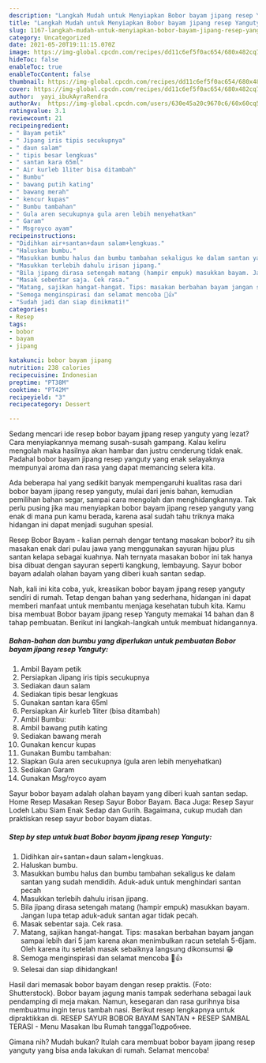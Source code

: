 ```yaml
---
description: "Langkah Mudah untuk Menyiapkan Bobor bayam jipang resep Yanguty, Bisa Manjain Lidah"
title: "Langkah Mudah untuk Menyiapkan Bobor bayam jipang resep Yanguty, Bisa Manjain Lidah"
slug: 1167-langkah-mudah-untuk-menyiapkan-bobor-bayam-jipang-resep-yanguty-bisa-manjain-lidah
category: Uncategorized
date: 2021-05-20T19:11:15.070Z
image: https://img-global.cpcdn.com/recipes/dd11c6ef5f0ac654/680x482cq70/bobor-bayam-jipang-resep-yanguty-foto-resep-utama.jpg
hideToc: false
enableToc: true
enableTocContent: false
thumbnail: https://img-global.cpcdn.com/recipes/dd11c6ef5f0ac654/680x482cq70/bobor-bayam-jipang-resep-yanguty-foto-resep-utama.jpg
cover: https://img-global.cpcdn.com/recipes/dd11c6ef5f0ac654/680x482cq70/bobor-bayam-jipang-resep-yanguty-foto-resep-utama.jpg
author:  yayi_ibukAyraRendra
authorAv:  https://img-global.cpcdn.com/users/630e45a20c9670c6/60x60cq50/avatar.jpg
ratingvalue: 3.1
reviewcount: 21
recipeingredient:
- " Bayam petik"
- " Jipang iris tipis secukupnya"
- " daun salam"
- " tipis besar lengkuas"
- " santan kara 65ml"
- " Air kurleb 1liter bisa ditambah"
- " Bumbu"
- " bawang putih kating"
- " bawang merah"
- " kencur kupas"
- " Bumbu tambahan"
- " Gula aren secukupnya gula aren lebih menyehatkan"
- " Garam"
- " Msgroyco ayam"
recipeinstructions:
- "Didihkan air+santan+daun salam+lengkuas."
- "Haluskan bumbu."
- "Masukkan bumbu halus dan bumbu tambahan sekaligus ke dalam santan yang sudah mendidih. Aduk-aduk untuk menghindari santan pecah"
- "Masukkan terlebih dahulu irisan jipang."
- "Bila jipang dirasa setengah matang (hampir empuk) masukkan bayam. Jangan lupa tetap aduk-aduk santan agar tidak pecah."
- "Masak sebentar saja. Cek rasa."
- "Matang, sajikan hangat-hangat. Tips: masakan berbahan bayam jangan sampai lebih dari 5 jam karena akan menimbulkan racun setelah 5-6jam. Oleh karena itu setelah masak sebaiknya langsung dikonsumsi 😁"
- "Semoga menginspirasi dan selamat mencoba 🙌👍"
- "Sudah jadi dan siap dinikmati!"
categories:
- Resep
tags:
- bobor
- bayam
- jipang

katakunci: bobor bayam jipang 
nutrition: 238 calories
recipecuisine: Indonesian
preptime: "PT38M"
cooktime: "PT42M"
recipeyield: "3"
recipecategory: Dessert

---
```



Sedang mencari ide resep bobor bayam jipang resep yanguty yang lezat? Cara menyiapkannya memang susah-susah gampang. Kalau keliru mengolah maka hasilnya akan hambar dan justru cenderung tidak enak. Padahal bobor bayam jipang resep yanguty yang enak selayaknya mempunyai aroma dan rasa yang dapat memancing selera kita.


Ada beberapa hal yang sedikit banyak mempengaruhi kualitas rasa dari bobor bayam jipang resep yanguty, mulai dari jenis bahan, kemudian pemilihan bahan segar, sampai cara mengolah dan menghidangkannya. Tak perlu pusing jika mau menyiapkan bobor bayam jipang resep yanguty yang enak di mana pun kamu berada, karena asal sudah tahu triknya maka hidangan ini dapat menjadi suguhan spesial.

Resep Bobor Bayam - kalian pernah dengar tentang masakan bobor? itu sih masakan enak dari pulau jawa yang menggunakan sayuran hijau plus santan kelapa sebagai kuahnya. Nah ternyata masakan bobor ini tak hanya bisa dibuat dengan sayuran seperti kangkung, lembayung. Sayur bobor bayam adalah olahan bayam yang diberi kuah santan sedap.


Nah, kali ini kita coba, yuk, kreasikan bobor bayam jipang resep yanguty sendiri di rumah. Tetap dengan bahan yang sederhana, hidangan ini dapat memberi manfaat untuk membantu menjaga kesehatan tubuh kita. Kamu bisa membuat Bobor bayam jipang resep Yanguty memakai 14 bahan dan 8 tahap pembuatan. Berikut ini langkah-langkah untuk membuat hidangannya.

<!--inarticleads1-->

##### Bahan-bahan dan bumbu yang diperlukan untuk pembuatan Bobor bayam jipang resep Yanguty:

1. Ambil  Bayam petik
1. Persiapkan  Jipang iris tipis secukupnya
1. Sediakan  daun salam
1. Sediakan  tipis besar lengkuas
1. Gunakan  santan kara 65ml
1. Persiapkan  Air kurleb 1liter (bisa ditambah)
1. Ambil  Bumbu:
1. Ambil  bawang putih kating
1. Sediakan  bawang merah
1. Gunakan  kencur kupas
1. Gunakan  Bumbu tambahan:
1. Siapkan  Gula aren secukupnya (gula aren lebih menyehatkan)
1. Sediakan  Garam
1. Gunakan  Msg/royco ayam


Sayur bobor bayam adalah olahan bayam yang diberi kuah santan sedap. Home Resep Masakan Resep Sayur Bobor Bayam. Baca Juga: Resep Sayur Lodeh Labu Siam Enak Sedap dan Gurih. Bagaimana, cukup mudah dan praktiskan resep sayur bobor bayam diatas. 

<!--inarticleads2-->

##### Step by step untuk buat Bobor bayam jipang resep Yanguty:

1. Didihkan air+santan+daun salam+lengkuas.
1. Haluskan bumbu.
1. Masukkan bumbu halus dan bumbu tambahan sekaligus ke dalam santan yang sudah mendidih. Aduk-aduk untuk menghindari santan pecah
1. Masukkan terlebih dahulu irisan jipang.
1. Bila jipang dirasa setengah matang (hampir empuk) masukkan bayam. Jangan lupa tetap aduk-aduk santan agar tidak pecah.
1. Masak sebentar saja. Cek rasa.
1. Matang, sajikan hangat-hangat. Tips: masakan berbahan bayam jangan sampai lebih dari 5 jam karena akan menimbulkan racun setelah 5-6jam. Oleh karena itu setelah masak sebaiknya langsung dikonsumsi 😁
1. Semoga menginspirasi dan selamat mencoba 🙌👍
1. Selesai dan siap dihidangkan!

Hasil dari memasak bobor bayam dengan resep praktis. (Foto: Shutterstock). Bobor bayam jagung manis tampak sederhana sebagai lauk pendamping di meja makan. Namun, kesegaran dan rasa gurihnya bisa membuatmu ingin terus tambah nasi. Berikut resep lengkapnya untuk dipraktikkan di. RESEP SAYUR BOBOR BAYAM SANTAN + RESEP SAMBAL TERASI - Menu Masakan Ibu Rumah tanggaПодробнее. 

Gimana nih? Mudah bukan? Itulah cara membuat bobor bayam jipang resep yanguty yang bisa anda lakukan di rumah. Selamat mencoba!
